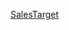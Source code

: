 [SalesTarget](https://github.com/ashi2679/Data-Analytics/assets/143944158/8d79db1e-caf6-41f3-869e-9b2bbab58e0a)
